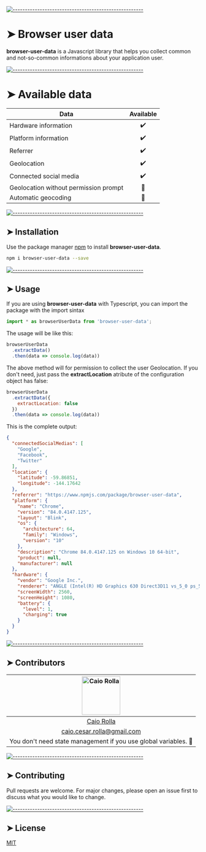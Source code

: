 <!-- ⚠️ This README has been generated from the file(s) "blueprint.md" ⚠️-->
[![-----------------------------------------------------](https://raw.githubusercontent.com/andreasbm/readme/master/assets/lines/colored.png)](#browser-user-data)

# ➤ Browser user data

**browser-user-data** is a Javascript library that helps you collect common and not-so-common informations about your application user.



[![-----------------------------------------------------](https://raw.githubusercontent.com/andreasbm/readme/master/assets/lines/colored.png)](#available-data)

# ➤ Available data

| Data          | Available           
| ------------- |:-------------:
| Hardware information     | :heavy_check_mark:
| Platform information      | :heavy_check_mark:      
| Referrer | :heavy_check_mark:      
| Geolocation | :heavy_check_mark:         
| Connected social media | :heavy_check_mark:    
| Geolocation without permission prompt | :construction:         
| Automatic geocoding | :construction:          


[![-----------------------------------------------------](https://raw.githubusercontent.com/andreasbm/readme/master/assets/lines/colored.png)](#installation)

## ➤ Installation

Use the package manager [npm](https://www.npmjs.com/) to install **browser-user-data**.

```bash
npm i browser-user-data --save
```



[![-----------------------------------------------------](https://raw.githubusercontent.com/andreasbm/readme/master/assets/lines/colored.png)](#usage)

## ➤ Usage

If you are using **browser-user-data** with Typescript, you can import the package with the import sintax

```typescript
import * as browserUserData from 'browser-user-data';
```

The usage will be like this:

```javascript
browserUserData
  .extractData()
  .then(data => console.log(data))
```

The above method will for permission to collect the user Geolocation. If you don't need, just pass the **extractLocation** atribute of the configuration object has false:

```javascript
browserUserData
  .extractData({
    extractLocation: false
  })
  .then(data => console.log(data))
```

This is the complete output:

```json
{
  "connectedSocialMedias": [
    "Google",
    "Facebook",
    "Twitter"
  ],
  "location": {
    "latitude": -59.86851,
    "longitude": -144.17642
  },
  "referrer": "https://www.npmjs.com/package/browser-user-data",
  "platform": {
    "name": "Chrome",
    "version": "84.0.4147.125",
    "layout": "Blink",
    "os": {
      "architecture": 64,
      "family": "Windows",
      "version": "10"
    },
    "description": "Chrome 84.0.4147.125 on Windows 10 64-bit",
    "product": null,
    "manufacturer": null
  },
  "hardware": {
    "vendor": "Google Inc.",
    "renderer": "ANGLE (Intel(R) HD Graphics 630 Direct3D11 vs_5_0 ps_5_0)",
    "screenWidth": 2560,
    "screenHeight": 1080,
    "battery": {
      "level": 1,
      "charging": true
    }
  }
}
```


[![-----------------------------------------------------](https://raw.githubusercontent.com/andreasbm/readme/master/assets/lines/colored.png)](#contributors)

## ➤ Contributors
	

| [<img alt="Caio Rolla" src="https://avatars0.githubusercontent.com/u/25801532?s=460&u=7c8427b4390269cad8de8cb27b872c5098e41ae2&v=4" width="100">](https://twitter.com/caio_rolla) |
|:--------------------------------------------------:|
| [Caio Rolla](https://twitter.com/caio_rolla)     |
| [caio.cesar.rolla@gmail.com](mailto:caio.cesar.rolla@gmail.com) |
| You don't need state management if you use global variables. :bug: |



[![-----------------------------------------------------](https://raw.githubusercontent.com/andreasbm/readme/master/assets/lines/colored.png)](#contributing)

## ➤ Contributing
Pull requests are welcome. For major changes, please open an issue first to discuss what you would like to change.


[![-----------------------------------------------------](https://raw.githubusercontent.com/andreasbm/readme/master/assets/lines/colored.png)](#license)

## ➤ License
[MIT](https://choosealicense.com/licenses/mit/)